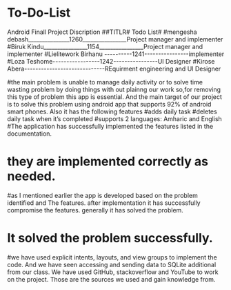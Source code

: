 # To-Do-List
Android Finall Project
Discription
##TITLR# Todo List#
 #mengesha debash_______________1260________________Project manager and implementer
#Biruk Kindu________________1154________________Project manager and implementer
#Lielitework Birhanu ----------1241----------------implementer 
#Loza Teshome-----------------1242----------------UI Designer
#Kirose Abera-----------------------------REquirment engineering and UI Designer

#the main problem is unable to manage daily activity or to solve time wasting problem by doing things with out plainng our work so,for removing this type of problem this app is essential. And the main target of our project is to solve this problem using android app that supports 92% of android smart phones. Also it has the following features
#adds daily task
#deletes daily task when it’s completed
#supports 2 languages: Amharic and English
#The application has successfully implemented the features listed in the documentation.
# they are implemented correctly as needed.
#as I mentioned earlier the app is developed based on the problem identified and The features. after implementation it has successfully compromise the features. generally it has solved the problem.
# It solved the problem successfully.
#we have used explicit intents, layouts, and view groups to implement the code. And we have seen accessing and sending data to SQLite additional from our class.
We have used GitHub, stackoverflow and YouTube to work on the project. Those are the sources we used and gain knowledge from.
